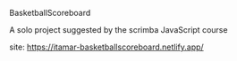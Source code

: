 BasketballScoreboard

A solo project suggested by the scrimba JavaScript course

site: https://itamar-basketballscoreboard.netlify.app/
